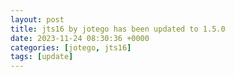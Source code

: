 ```yaml
---
layout: post
title: jts16 by jotego has been updated to 1.5.0
date: 2023-11-24 08:30:36 +0000
categories: [jotego, jts16]
tags: [update]
---
```


